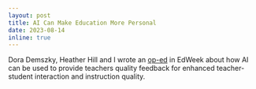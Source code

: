 ```yaml
---
layout: post
title: AI Can Make Education More Personal
date: 2023-08-14
inline: true
---
```


Dora Demszky, Heather Hill and I wrote an [op-ed](https://www.edweek.org/leadership/opinion-ai-can-make-education-more-personal-yes-really/2023/08) in EdWeek about how AI can be used to provide teachers quality feedback for enhanced teacher-student interaction and instruction quality.
